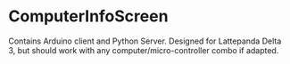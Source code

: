 # ComputerInfoScreen
Contains Arduino client and Python Server. Designed for Lattepanda Delta 3, but should work with any computer/micro-controller combo if adapted.
